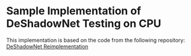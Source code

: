 # Sample Implementation of DeShadowNet Testing on CPU

This implementation is based on the code from the following repository:  
[DeShadowNet Reimplementation](https://github.com/CV-Reimplementation/DeShadowNet-Reimplementation?tab=readme-ov-file)
